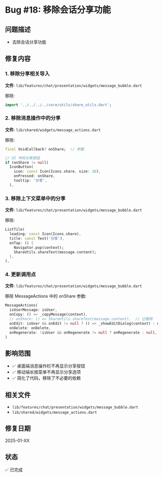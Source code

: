 # Bug #18: 移除会话分享功能

## 问题描述
- 去除会话分享功能

## 修复内容

### 1. 移除分享相关导入

**文件**: `lib/features/chat/presentation/widgets/message_bubble.dart`

移除:
```dart
import '../../../../core/utils/share_utils.dart';
```

### 2. 移除消息操作中的分享

**文件**: `lib/shared/widgets/message_actions.dart`

移除:
```dart
final VoidCallback? onShare;  // 参数

// UI 中的分享按钮
if (onShare != null)
  IconButton(
    icon: const Icon(Icons.share, size: 16),
    onPressed: onShare,
    tooltip: '分享',
  ),
```

### 3. 移除上下文菜单中的分享

**文件**: `lib/features/chat/presentation/widgets/message_bubble.dart`

移除:
```dart
ListTile(
  leading: const Icon(Icons.share),
  title: const Text('分享'),
  onTap: () {
    Navigator.pop(context);
    ShareUtils.shareText(message.content);
  },
),
```

### 4. 更新调用点

**文件**: `lib/features/chat/presentation/widgets/message_bubble.dart`

移除 MessageActions 中的 onShare 参数:
```dart
MessageActions(
  isUserMessage: isUser,
  onCopy: () => _copyMessage(context),
  // onShare: () => ShareUtils.shareText(message.content),  // 已删除
  onEdit: isUser && onEdit != null ? () => _showEditDialog(context) : null,
  onDelete: onDelete,
  onRegenerate: !isUser && onRegenerate != null ? onRegenerate : null,
)
```

## 影响范围

- ✅ 桌面端消息操作栏不再显示分享按钮
- ✅ 移动端长按菜单不再显示分享选项
- ✅ 简化了代码，移除了不必要的依赖

## 相关文件
- `lib/features/chat/presentation/widgets/message_bubble.dart`
- `lib/shared/widgets/message_actions.dart`

## 修复日期
2025-01-XX

## 状态
✅ 已完成
